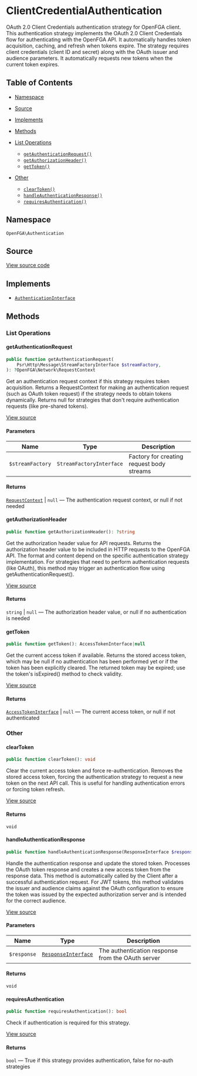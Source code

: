 # ClientCredentialAuthentication

OAuth 2.0 Client Credentials authentication strategy for OpenFGA client. This authentication strategy implements the OAuth 2.0 Client Credentials flow for authenticating with the OpenFGA API. It automatically handles token acquisition, caching, and refresh when tokens expire. The strategy requires client credentials (client ID and secret) along with the OAuth issuer and audience parameters. It automatically requests new tokens when the current token expires.

## Table of Contents

- [Namespace](#namespace)
- [Source](#source)
- [Implements](#implements)
- [Methods](#methods)

- [List Operations](#list-operations)
  - [`getAuthenticationRequest()`](#getauthenticationrequest)
  - [`getAuthorizationHeader()`](#getauthorizationheader)
  - [`getToken()`](#gettoken)
- [Other](#other)
  - [`clearToken()`](#cleartoken)
  - [`handleAuthenticationResponse()`](#handleauthenticationresponse)
  - [`requiresAuthentication()`](#requiresauthentication)

## Namespace

`OpenFGA\Authentication`

## Source

[View source code](https://github.com/evansims/openfga-php/blob/main/src/Authentication/ClientCredentialAuthentication.php)

## Implements

- [`AuthenticationInterface`](AuthenticationInterface.md)

## Methods

### List Operations

#### getAuthenticationRequest

```php
public function getAuthenticationRequest(
    Psr\Http\Message\StreamFactoryInterface $streamFactory,
): ?OpenFGA\Network\RequestContext

```

Get an authentication request context if this strategy requires token acquisition. Returns a RequestContext for making an authentication request (such as OAuth token request) if the strategy needs to obtain tokens dynamically. Returns null for strategies that don&#039;t require authentication requests (like pre-shared tokens).

[View source](https://github.com/evansims/openfga-php/blob/main/src/Authentication/ClientCredentialAuthentication.php#L86)

#### Parameters

| Name             | Type                     | Description                               |
| ---------------- | ------------------------ | ----------------------------------------- |
| `$streamFactory` | `StreamFactoryInterface` | Factory for creating request body streams |

#### Returns

[`RequestContext`](Network/RequestContext.md) &#124; `null` — The authentication request context, or null if not needed

#### getAuthorizationHeader

```php
public function getAuthorizationHeader(): ?string

```

Get the authorization header value for API requests. Returns the authorization header value to be included in HTTP requests to the OpenFGA API. The format and content depend on the specific authentication strategy implementation. For strategies that need to perform authentication requests (like OAuth), this method may trigger an authentication flow using getAuthenticationRequest().

[View source](https://github.com/evansims/openfga-php/blob/main/src/Authentication/ClientCredentialAuthentication.php#L107)

#### Returns

`string` &#124; `null` — The authorization header value, or null if no authentication is needed

#### getToken

```php
public function getToken(): AccessTokenInterface|null

```

Get the current access token if available. Returns the stored access token, which may be null if no authentication has been performed yet or if the token has been explicitly cleared. The returned token may be expired; use the token&#039;s isExpired() method to check validity.

[View source](https://github.com/evansims/openfga-php/blob/main/src/Authentication/ClientCredentialAuthentication.php#L126)

#### Returns

[`AccessTokenInterface`](AccessTokenInterface.md) &#124; `null` — The current access token, or null if not authenticated

### Other

#### clearToken

```php
public function clearToken(): void

```

Clear the current access token and force re-authentication. Removes the stored access token, forcing the authentication strategy to request a new token on the next API call. This is useful for handling authentication errors or forcing token refresh.

[View source](https://github.com/evansims/openfga-php/blob/main/src/Authentication/ClientCredentialAuthentication.php#L75)

#### Returns

`void`

#### handleAuthenticationResponse

```php
public function handleAuthenticationResponse(ResponseInterface $response): void

```

Handle the authentication response and update the stored token. Processes the OAuth token response and creates a new access token from the response data. This method is automatically called by the Client after a successful authentication request. For JWT tokens, this method validates the issuer and audience claims against the OAuth configuration to ensure the token was issued by the expected authorization server and is intended for the correct audience.

[View source](https://github.com/evansims/openfga-php/blob/main/src/Authentication/ClientCredentialAuthentication.php#L153)

#### Parameters

| Name        | Type                                                  | Description                                       |
| ----------- | ----------------------------------------------------- | ------------------------------------------------- |
| `$response` | [`ResponseInterface`](Responses/ResponseInterface.md) | The authentication response from the OAuth server |

#### Returns

`void`

#### requiresAuthentication

```php
public function requiresAuthentication(): bool

```

Check if authentication is required for this strategy.

[View source](https://github.com/evansims/openfga-php/blob/main/src/Authentication/ClientCredentialAuthentication.php#L166)

#### Returns

`bool` — True if this strategy provides authentication, false for no-auth strategies
